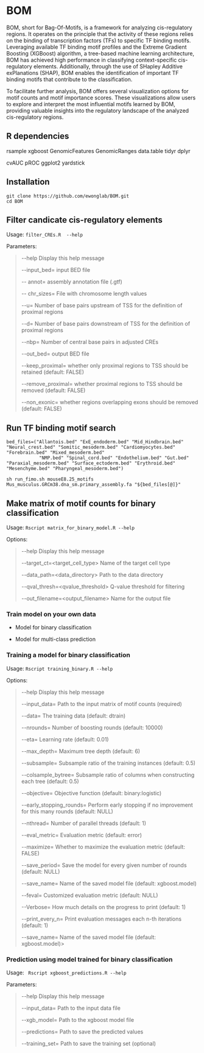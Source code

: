 # BOM
BOM, short for Bag-Of-Motifs, is a framework for analyzing cis-regulatory regions. 
It operates on the principle that the activity of these regions relies on the binding of transcription factors (TFs) to specific TF binding motifs. Leveraging available TF binding motif profiles and the Extreme Gradient Boosting (XGBoost) algorithm, a tree-based machine learning architecture, BOM has achieved high performance in classifying context-specific cis-regulatory elements. 
Additionally, through the use of SHapley Additive exPlanations (SHAP), BOM enables the identification of important TF binding motifs that contribute to the classification. 

To facilitate further analysis, BOM offers several visualization options for motif counts and motif importance scores. 
These visualizations allow users to explore and interpret the most influential motifs learned by BOM, providing valuable insights into the regulatory landscape of the analyzed cis-regulatory regions.

## R dependencies

rsample
xgboost
GenomicFeatures
GenomicRanges
data.table
tidyr
dplyr


cvAUC
pROC
ggplot2
yardstick

## Installation 

```
git clone https://github.com/ewonglab/BOM.git
cd BOM
```

## Filter candicate cis-regulatory elements

Usage:  ```filter_CREs.R  --help ```

Parameters:
> 
> --help  Display this help message
> 
> --input_bed=<file> input BED file
> 
> -- annot=<file> assembly annotation file (.gtf) 
>
> -- chr_sizes=<file> File with chromosome length values 
>
> --u=<integer>   Number of base pairs upstream of TSS for the definition of proximal regions
>
> --d=<integer>   Number of base pairs downstream of TSS for the definition of proximal regions
>
> --nbp=<integer> Number of central base pairs in adjusted CREs 
>
> --out_bed=<file> output BED file
>
> --keep_proximal=<logical> whether only proximal regions to TSS should be retained (default: FALSE)
>
> --remove_proximal=<logical> whether proximal regions to TSS should be removed (default: FALSE)
>
> --non_exonic=<logical> whether regions overlapping exons should be removed (default: FALSE)

## Run TF binding motif search

```
bed_files=("Allantois.bed" "ExE_endoderm.bed" "Mid_Hindbrain.bed" "Neural_crest.bed" "Somitic_mesoderm.bed" "Cardiomyocytes.bed" "Forebrain.bed" "Mixed_mesoderm.bed" 
            "NMP.bed" "Spinal_cord.bed" "Endothelium.bed" "Gut.bed" "Paraxial_mesoderm.bed" "Surface_ectoderm.bed" "Erythroid.bed" "Mesenchyme.bed" "Pharyngeal_mesoderm.bed")

sh run_fimo.sh mouseE8.25_motifs Mus_musculus.GRCm38.dna_sm.primary_assembly.fa "${bed_files[@]}"
```

## Make matrix of motif counts for binary classification

Usage:  ```Rscript matrix_for_binary_model.R --help```

Options:

> --help                           Display this help message
>
>  --target_ct=<target_cell_type>    Name of the target cell type
>  
>  --data_path=<data_directory>     Path to the data directory
>  
>  --qval_thresh=<qvalue_threshold> Q-value threshold for filtering
>  
>  --out_filename=<output_filename> Name for the output file
  
### Train model on your own data

- Model for binary classification

- Model for multi-class prediction

### Training a model for binary classification

Usage: ```Rscript training_binary.R --help```

Options:

> --help                    Display this help message
>
> --input_data=<file>		Path to the input matrix of motif counts (required)
>
> --data=<data>			The training data (default: dtrain)
>
> --nrounds=<n>			Number of boosting rounds (default: 10000)
>
> --eta=<value>			Learning rate (default: 0.01)
>
> --max_depth=<n>		Maximum tree depth (default: 6)
>
> --subsample=<value>		Subsample ratio of the training instances (default: 0.5)
>
> --colsample_bytree=<value>	Subsample ratio of columns when constructing each tree (default: 0.5)
>
> --objective=<name>		Objective function (default: binary:logistic)
>
> --early_stopping_rounds=<n>	Perform early stopping if no improvement for this many rounds (default: NULL)
>
> --nthread=<n>			Number of parallel threads (default: 1)
>
> --eval_metric=<name>		Evaluation metric (default: error)
>
> --maximize=<bool>		Whether to maximize the evaluation metric (default: FALSE)
>
> --save_period=<n>		Save the model for every given number of rounds (default: NULL)
>
> --save_name=<file>		Name of the saved model file (default: xgboost.model)
>
> --feval=<file>		Customized evaluation metric (default: NULL)
>
> --Verbose=<file>		How much details on the progress to print (default: 1)
>
> --print_every_n=<file>		Print evaluation messages each n-th iterations (default: 1)
>
> --save_name=<file>		Name of the saved model file (default: xgboost.model)>


### Prediction using model trained for binary classification

Usage: ``` Rscript xgboost_predictions.R --help```

Parameters:
> --help                    Display this help message
>
> --input_data=<file>       Path to the input data file
>
> --xgb_model=<file>        Path to the xgboost model file
>
> --predictions=<file>      Path to save the predicted values
>
> --training_set=<file>     Path to save the training set (optional)







